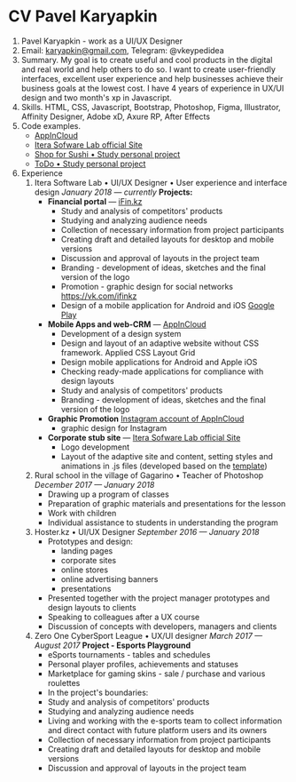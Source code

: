 # CV Pavel Karyapkin
1. Pavel Karyapkin - work as a UI/UX Designer
1. Email: karyapkin@gmail.com, Telegram: @vkeypedidea
1. Summary. My goal is to create useful and cool products in the digital and real world and help others to do so. I want to create user-friendly interfaces, excellent user experience and help businesses achieve their business goals at the lowest cost. I have 4 years of experience in UX/UI design and two month's xp in Javascript.
1. Skills. HTML, CSS, Javascript, Bootstrap, Photoshop, Figma, Illustrator, Affinity Designer, Adobe xD, Axure RP, After Effects
1. Code examples. 
    - [AppInCloud](https://appin.cloud)
    - [Itera Sofware Lab official Site](http://itera.kz)
    - [Shop for Sushi • Study personal project](https://vkeypedidea.github.io/FreshFish/)
    - [ToDo • Study personal project](https://vkeypedidea.github.io/ToDo/)
1. Experience
    1.  Itera Software Lab • UI/UX Designer • User experience and interface design
    *January 2018 — currently*
    **Projects:**
        - **Financial portal** — [iFin.kz](https://ifin.kz/)
            - Study and analysis of competitors' products
            - Studying and analyzing audience needs
            - Collection of necessary information from project participants
            - Creating draft and detailed layouts for desktop and mobile versions
            - Discussion and approval of layouts in the project team
            - Branding - development of ideas, sketches and the final version of the logo
            - Promotion - graphic design for social networks https://vk.com/ifinkz
            - Design of a mobile application for Android and iOS [Google Play](https://play.google.com/store/apps/details?id=kz.kurs_valut.kurs)
        - **Mobile Apps and web-CRM** — [AppInCloud](https://appin.cloud)
            - Development of a design system
            - Design and layout of an adaptive website without CSS framework. Applied CSS Layout Grid
            - Design mobile applications for Android and Apple iOS
            - Checking ready-made applications for compliance with design layouts
            - Study and analysis of competitors' products
            - Branding - development of ideas, sketches and the final version of the logo
        - **Graphic Promotion** [Instagram account of AppInCloud](https://www.instagram.com/appin.cloud/)
            - graphic design for Instagram
        - **Corporate stub site** — [Itera Sofware Lab official Site](http://itera.kz)
            - Logo development
            - Layout of the adaptive site and content, setting styles and animations in .js files (developed based on the [template](https://tympanus.net/Development/ExplodingObjects/index-icosahedron.html))
    1. Rural school in the village of Gagarino • Teacher of Photoshop
    *December 2017 — January 2018*
        - Drawing up a program of classes
        - Preparation of graphic materials and presentations for the lesson
        - Work with children
        - Individual assistance to students in understanding the program
    1. Hoster.kz • UI/UX Designer
    *September 2016 — January 2018*
        - Prototypes and design:
          - landing pages
          - corporate sites
          - online stores
          - online advertising banners
          - presentations
        - Presented together with the project manager prototypes and design layouts to clients
        - Speaking to colleagues after a UX course
        - Discussion of concepts with developers, managers and clients
    1. Zero One CyberSport League • UX/UI designer
    *March 2017 — August 2017*
    **Project - Esports Playground**
        - eSports tournaments - tables and schedules
        - Personal player profiles, achievements and statuses
        - Marketplace for gaming skins - sale / purchase and various roulettes
        - In the project's boundaries:
        - Study and analysis of competitors' products
        - Studying and analyzing audience needs
        - Living and working with the e-sports team to collect information and direct contact with future platform users and its owners
        - Collection of necessary information from project participants
        - Creating draft and detailed layouts for desktop and mobile versions
        - Discussion and approval of layouts in the project team
<!-- 1. Education
    - 2020 • Javascript • Denys Mescheryakov • *In a proccess*
    [Курс на Udemy](https://www.udemy.com/course/modern-javascript-from-beginning/)
    - 2020 • Javascript Angular • Владилен Минин • *In a proccess*
    [Курс на Udemy](https://www.udemy.com/course/angular-complete-guide/)
    - 2017 • Netology
    Netology, Interface Design: UX Design from Strategy to Testing
    - 2017 • SkillShare
    George Bokhua, Logotypes and Module Grids
    - 2016 • Virtual School of Graphic Design Boris Potashnik
    [creativshik.com](http://creativshik.com), Creating character illustrations for microstock in Adobe Illustrator
    - 2016 • SkillBox • AIC, Web-design
1. English
    - Pre-Intermediate
    Study in SkyEng and on preply.com / In a proccess -->